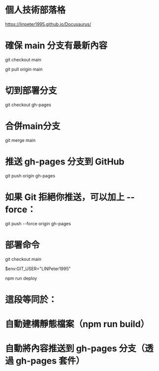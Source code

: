 # 個人技術部落格

https://linpeter1995.github.io/Docusaurus/

# 確保 main 分支有最新內容

git checkout main

git pull origin main

# 切到部署分支

git checkout gh-pages

# 合併main分支

git merge main

# 推送 gh-pages 分支到 GitHub

git push origin gh-pages

# 如果 Git 拒絕你推送，可以加上 --force：

git push --force origin gh-pages

# 部署命令

git checkout main

$env:GIT_USER="LINPeter1995"

npm run deploy

# 這段等同於：

# 自動建構靜態檔案（npm run build）

# 自動將內容推送到 gh-pages 分支（透過 gh-pages 套件）
